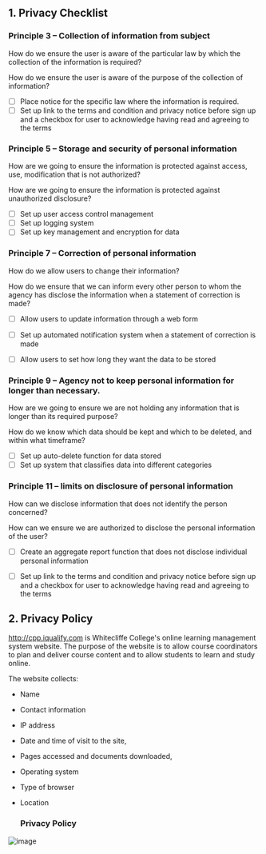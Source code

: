 ## 1. Privacy Checklist

### Principle 3 – Collection of information from subject
How do we ensure the user is aware of the particular law by which the collection of the information is required?

How do we ensure the user is aware of the purpose of the collection of information?

- [ ] Place notice for the specific law where the information is required.
- [ ] Set up link to the terms and condition and privacy notice before sign up and a checkbox for user to acknowledge having read and agreeing to the terms

### Principle 5 – Storage and security of personal information
How are we going to ensure the information is protected against access, use, modification that is not authorized?

How are we going to ensure the information is protected against unauthorized disclosure? 

- [ ] Set up user access control management
- [ ] Set up logging system
- [ ] Set up key management and encryption for data

### Principle 7 – Correction of personal information
How do we allow users to change their information?

How do we ensure that we can inform every other person to whom the agency has disclose the information when a statement of correction is made?

- [ ] Allow users to update information through a web form
- [ ] Set up automated notification system when a statement of correction is made
- [ ] Allow users to set how long they want the data to be stored


### Principle 9 – Agency not to keep personal information for longer than necessary.
How are we going to ensure we are not holding any information that is longer than its required purpose?
 
How do we know which data should be kept and which to be deleted, and within what timeframe?

- [ ] Set up auto-delete function for data stored
- [ ] Set up system that classifies data into different categories

### Principle 11 – limits on disclosure of personal information
How can we disclose information that does not identify the person concerned?

How can we ensure we are authorized to disclose the personal information of the user?

- [ ] Create an aggregate report function that does not disclose individual personal information
- [ ] Set up link to the terms and condition and privacy notice before sign up and a checkbox for user to acknowledge having read and agreeing to the terms


## 2. Privacy Policy
http://cpp.iqualify.com is Whitecliffe College's online learning management system website. 
The purpose of the website is to allow course coordinators to plan and deliver course content and to allow students to learn and study online. 
	
The website collects:
* Name
* Contact information
* IP address
* Date and time of visit to the site,
* Pages accessed and documents downloaded,
* Operating system
* Type of browser
* Location


	### Privacy Policy

![image](https://user-images.githubusercontent.com/12246575/109902924-f42c9800-7cff-11eb-816c-50194a1a1126.png)



